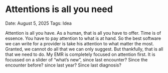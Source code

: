 # Attentions is all you need

Date: August 5, 2025
Tags: Idea

Attention is all you have.  As a human, that is all you have to offer.  Time is of essence.  You have to pay attention to what is at hand.  So the best software we can write for a provider is take his attention to what matter the most.  Granted, we cannot do all that we can only suggest.  But thankfully, that is all that we need to do.  My EMR is completely focused on attention first.  It is focussed on a slider of “what’s new”, since last encounter?  Since the encounter before? since last year?  Since last diagnosis?